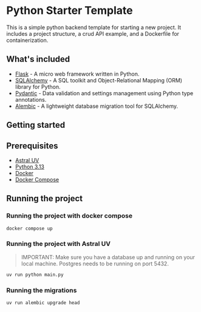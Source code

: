 # Python Starter Template

This is a simple python backend template for starting a new project.
It includes a project structure, a crud API example, and a Dockerfile for containerization.

## What's included

- [Flask](https://flask.palletsprojects.com/en/1.1.x/) - A micro web framework written in Python.
- [SQLAlchemy](https://www.sqlalchemy.org/) - A SQL toolkit and Object-Relational Mapping (ORM) library for Python.
- [Pydantic](https://pydantic-docs.helpmanual.io/) - Data validation and settings management using Python type annotations.
- [Alembic](https://alembic.sqlalchemy.org/en/latest/) - A lightweight database migration tool for SQLAlchemy.

## Getting started

## Prerequisites

- [Astral UV](https://docs.astral.sh/uv/)
- [Python 3.13](https://www.python.org/downloads/)
- [Docker](https://docs.docker.com/get-docker/)
- [Docker Compose](https://docs.docker.com/compose/install/)

## Running the project

### Running the project with docker compose

```bash
docker compose up
```

### Running the project with Astral UV

> IMPORTANT: Make sure you have a database up and running on your local machine.
> Postgres needs to be running on port 5432.

```bash
uv run python main.py
```

### Running the migrations

```bash
uv run alembic upgrade head
```
